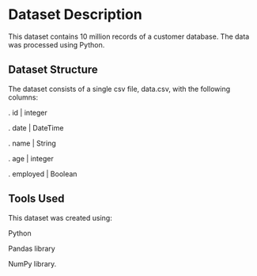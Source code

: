 # Dataset Description
This dataset contains 10 million records of a customer database.
The data was processed using Python.

## Dataset Structure
The dataset consists of a single csv file, data.csv, with the following columns:

. id    | integer 

. date | DateTime

. name | String 

. age | integer

. employed | Boolean

## Tools Used
This dataset was created using:

Python

Pandas library

NumPy library.



